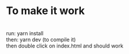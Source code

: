 <h1>To make it work</h1>
<br>
run: yarn install
<br>
then: yarn dev (to compile it)
<br>
then double click on index.html and should work

